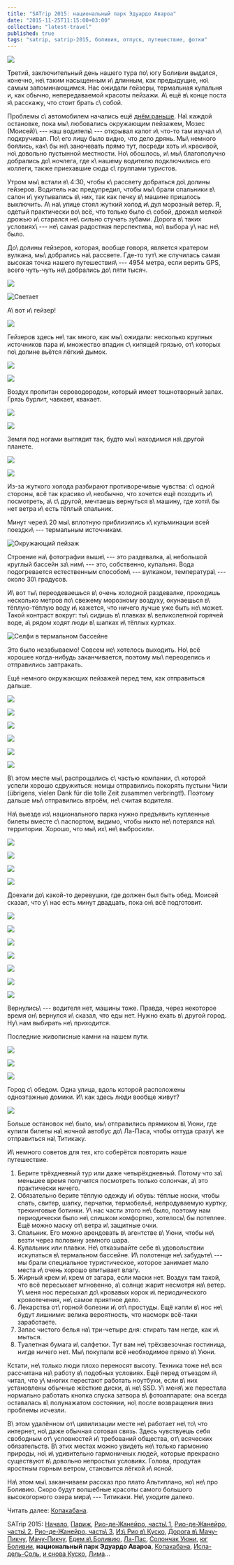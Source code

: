 ```yaml
---
title: "SATrip 2015: национальный парк Эдуардо Авароа"
date: "2015-11-25T11:15:00+03:00"
collection: "latest-travel"
published: true
tags: "satrip, satrip-2015, боливия, отпуск, путешествие, фотки"
---
```


![](/images/travel/2015-09-satrip/uyuni-3-cover.jpg)

Третий, заключительный день нашего тура по\ югу Боливии выдался, конечно, не\ таким насыщенным и\ длинным, как
предыдущие, но\ самым запоминающимся. Нас ожидали гейзеры, термальная купальня и, как обычно, непередаваемой красоты
пейзажи. А\ ещё в\ конце поста я\ расскажу, что стоит брать с\ собой.

<!--more-->

Проблемы с\ автомобилем начались ещё [днём раньше][uyuni-2].  На\ каждой остановке, пока мы\ любовались окружающим
пейзажем, Мозес (Моисей)\ --- наш водитель\ --- открывал капот и\ что-то там изучал и\ подкручивал. По\ его лицу было
видно, что дело дрянь. Мы\ немного боялись, как\ бы не\ заночевать прямо тут, посреди хоть и\ красивой, но\ довольно
пустынной местности. Но\ обошлось, и\ мы\ благополучно добрались до\ ночлега, где к\ нашему водителю подключились его
коллеги, также приехавшие сюда с\ группами туристов.

Утром мы\ встали в\ 4:30, чтобы к\ рассвету добраться до\ долины гейзеров. Водитель нас предупредил, чтобы мы\ брали
спальники в\ салон и\ укутывались в\ них, так как печку в\ машине пришлось выключить. А\ на\ улице стоял жуткий холод
и\ дул морозный ветер. Я, одетый практически во\ всё, что только было с\ собой, дрожал мелкой дрожью и\ старался
не\ сильно стучать зубами. Дорога в\ таких условиях\ --- не\ самая радостная перспектива, но\ выбора у\ нас не\ было.

До\ долины гейзеров, которая, вообще говоря, является кратером вулкана, мы\ добрались на\ рассвете. Где-то тут\ же
случилась самая высокая точка нашего путешествия\ --- 4954 метра, если верить GPS, всего чуть-чуть не\ добрались
до\ пяти тысяч.

![](/images/travel/2015-09-satrip/uyuni-3-top-point.jpg)

![Светает](/images/travel/2015-09-satrip/uyuni-3-sunrise.jpg "Светает")

А\ вот и\ гейзер!

![](/images/travel/2015-09-satrip/uyuni-3-geyser.jpg)

Гейзеров здесь не\ так много, как мы\ ожидали: несколько крупных источников пара и\ множество впадин с\ кипящей грязью,
от\ которых по\ долине вьётся лёгкий дымок.

![](/images/travel/2015-09-satrip/uyuni-3-geyser-steam-1.jpg)

![](/images/travel/2015-09-satrip/uyuni-3-geyser-steam-2.jpg)

Воздух пропитан сероводородом, который имеет тошнотворный запах. Грязь бурлит, чавкает, квакает.

![](/images/travel/2015-09-satrip/uyuni-3-geyser-mud-1.jpg)

![](/images/travel/2015-09-satrip/uyuni-3-geyser-mud-2.jpg)

Земля под ногами выглядит так, будто мы\ находимся на\ другой планете.

![](/images/travel/2015-09-satrip/uyuni-3-geyser-soil-1.jpg)

![](/images/travel/2015-09-satrip/uyuni-3-geyser-soil-2.jpg)

Из-за жуткого холода разбирают противоречивые чувства: с\ одной стороны, всё так красиво и\ необычно, что хочется ещё
походить и\ посмотреть, а\ с\ другой, мечтаешь вернуться в\ машину, где хотя\ бы нет ветра и\ есть тёплый спальник.

Минут через\ 20 мы\ вплотную приблизились к\ кульминации всей поездки\ --- термальным источникам.

![Окружающий пейзаж](/images/travel/2015-09-satrip/uyuni-3-thermas-overview.jpg)

Строение на\ фотографии выше\ --- это раздевалка, а\ небольшой круглый бассейн за\ ним\ --- это, собственно, купальня.
Вода подогревается естественным способом\ --- вулканом, температура\ --- около 30\ градусов.

И\ вот ты\ переодеваешься в\ очень холодной раздевалке, проходишь несколько метров по\ свежему морозному воздуху,
окунаешься в\ тёплую-тёплую воду и\ кажется, что ничего лучше уже быть не\ может. Такой контраст вокруг: ты\ сидишь
в\ плавках в\ великолепной горячей воде, а\ рядом ходят люди в\ шапках и\ тёплых куртках.

![](/images/travel/2015-09-satrip/uyuni-3-thermas-selfie.jpg "Селфи в термальном бассейне")

Это было незабываемо! Совсем не\ хотелось выходить. Но\ всё хорошее когда-нибудь заканчивается, поэтому мы\ переоделись
и отправились завтракать.

Ещё немного окружающих пейзажей перед тем, как отправиться дальше.

![](/images/travel/2015-09-satrip/uyuni-3-thermas-1.jpg)

![](/images/travel/2015-09-satrip/uyuni-3-thermas-2.jpg)

![](/images/travel/2015-09-satrip/uyuni-3-thermas-3.jpg)

![](/images/travel/2015-09-satrip/uyuni-3-thermas-4.jpg)

![](/images/travel/2015-09-satrip/uyuni-3-thermas-5.jpg)

![](/images/travel/2015-09-satrip/uyuni-3-thermas-6.jpg)

В\ этом месте мы\ распрощались с\ частью компании, с\ которой успели хорошо сдружиться: немцы отправились покорять
пустыни Чили (übrigens, vielen Dank für die tolle Zeit zusammen verbringt!). Поэтому дальше мы\ отправились втроём,
не\ считая водителя.

На\ выезде из\ национального парка нужно предъявить купленные билеты вместе с\ паспортом, видимо, чтобы никто
не\ потерялся на\ территории. Хорошо, что мы\ их\ не\ выбросили.

![](/images/travel/2015-09-satrip/uyuni-3-road-1.jpg)

![](/images/travel/2015-09-satrip/uyuni-3-road-2.jpg)

![](/images/travel/2015-09-satrip/uyuni-3-road-3.jpg)

![](/images/travel/2015-09-satrip/uyuni-3-road-4.jpg)

Доехали до\ какой-то деревушки, где должен был быть обед. Моисей сказал, что у\ нас есть минут двадцать, пока он\ всё
подготовит.

![](/images/travel/2015-09-satrip/uyuni-3-village-1.jpg)

![](/images/travel/2015-09-satrip/uyuni-3-village-2.jpg)

![](/images/travel/2015-09-satrip/uyuni-3-village-3.jpg)

![](/images/travel/2015-09-satrip/uyuni-3-village-4.jpg)

![](/images/travel/2015-09-satrip/uyuni-3-village-5.jpg)

![](/images/travel/2015-09-satrip/uyuni-3-village-6.jpg)

![](/images/travel/2015-09-satrip/uyuni-3-village-7.jpg)

Вернулись\ --- водителя нет, машины тоже. Правда, через некоторое время он\ вернулся и\ сказал, что еды нет. Нужно ехать
в\ другой город. Ну\ нам выбирать не\ приходится.

Последние живописные камни на нашем пути.

![](/images/travel/2015-09-satrip/uyuni-3-stones-1.jpg)

![](/images/travel/2015-09-satrip/uyuni-3-stones-2.jpg)

![](/images/travel/2015-09-satrip/uyuni-3-stones-3.jpg)

Город с\ обедом. Одна улица, вдоль которой расположены одноэтажные домики. И\ как здесь люди вообще живут?

![](/images/travel/2015-09-satrip/uyuni-3-city.jpg)

Больше остановок не\ было, мы\ отправились прямиком в\ Уюни, где купили билеты на\ ночной автобус до\ Ла-Паса, чтобы
оттуда сразу\ же отправиться на\ Титикаку.

И\ немного советов для тех, кто соберётся повторить наше путешествие.

1. Берите трёхдневный тур или даже четырёхдневный. Потому что за\ меньшее время получится посмотреть только солончак,
   а\ это практически ничего.
2. Обязательно берите тёплую одежду и\ обувь: тёплые носки, чтобы спать, свитер, шапку, перчатки, термобельё,
   непродуваемую куртку, трекинговые ботинки. У\ нас части этого не\ было, поэтому нам периодически было не\ слишком
   комфортно, хотелось\ бы потеплее. Ещё можно маску от\ ветра и\ защитные очки.
3. Спальник. Его можно арендовать в\ агентстве в\ Уюни, чтобы не\ везти через половину земного шара.
4. Купальник или плавки. Не\ отказывайте себе в\ удовольствии искупаться в\ термальном бассейне. И\ полотенце
   не\ забудьте\ --- мы брали специальное туристическое, которое занимает мало места и\ очень хорошо впитывает влагу.
5. Жирный крем и\ крем от загара, если маски нет. Воздух там такой, что всё пересыхает мгновенно, а\ солнце жарит
   несмотря на\ ветер. У\ меня нос пересыхал до\ кровавых корок и\ периодического кровотечения, не\ самое приятное дело.
6. Лекарства от\ горной болезни и\ от\ простуды. Ещё капли в\ нос не\ будут лишними: велика вероятность, что насморк
   всё-таки заработаете.
7. Запас чистого белья на\ три-четыре дня: стирать там негде, как и\ мыться.
8. Туалетная бумага и\ салфетки. Тут вам не\ трёхзвезочная гостиница, нигде ничего нет. Мы\ покупали всё необходимое
   прямо в\ Уюни.

Кстати, не\ только люди плохо переносят высоту. Техника тоже не\ вся рассчитана на\ работу в\ подобных условиях. Ещё
перед отъездом я\ читал, что у\ многих перестают работать ноутбуки, если в\ них установлены обычные жёсткие диски,
а\ не\ SSD. У\ меня\ же перестала нормально работать кнопка спуска затвора в\ фотоаппарате: она всегда оставалась
в\ полунажатом состоянии, но\ после возвращения вниз проблемы исчезли.

В\ этом удалённом от\ цивилизации месте не\ работает не\ то\ что интернет, но\ даже обычная сотовая связь. Здесь
чувствуешь себя свободным от\ условностей и\ требований общества, от\ всяческих обязательств. В\ этих местах можно
увидеть не\ только гармонию природы, но\ и\ удивительно гармоничных людей, которые прекрасно существуют в\ довольно
непростых условиях. Голова, продутая яростным горным ветром, становится лёгкой и\ ясной.

На\ этом мы\ заканчиваем рассказ про плато Альтиплано, но\ не\ про Боливию. Скоро будут волшебные красоты самого
большого высокогорного озера мира\ --- Титикаки. Не\ уходите далеко.

Читать далее: [Копакабана](/post/satrip-2015-copacabana/).

SATrip 2015:
[Начало](/post/satrip-2015-paris/),
[Париж](/post/satrip-2015-paris/),
[Рио-де-Жанейро, часть\ 1](/post/satrip-2015-rio-1/),
[Рио-де-Жанейро, часть\ 2](/post/satrip-2015-rio-2/),
[Рио-де-Жанейро, часть\ 3](/post/satrip-2015-rio-3/),
[Из\ Рио в\ Куско](/post/satrip-2015-rio-to-cusco/),
[Дорога в\ Мачу-Пикчу](/post/satrip-2015-road-to-machu-picchu/),
[Мачу-Пикчу](/post/satrip-2015-machu-picchu/),
[Едем в\ Боливию](/post/satrip-2015-to-bolivia/),
[Ла-Пас](/post/satrip-2015-la-paz/),
[Солончак Уюни](/post/satrip-2015-uyuni-salt-flats/),
[юг Боливии](/post/satrip-2015-south-of-bolivia/),
**национальный парк Эдуардо Авароа**,
[Копакабана](/post/satrip-2015-copacabana/),
[Исла-дель-Соль](/post/satrip-2015-isla-del-sol/),
[и снова Куско](/post/satrip-2015-cusco-again/),
[Лима](/post/satrip-2015-lima/)...

[uyuni-2]: /post/satrip-2015-south-of-bolivia/
